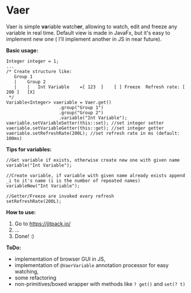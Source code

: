 Vaer
===
Vaer is simple **va**riable watch**er**, allowing to watch, edit and freeze any variable in real time.
Default view is made in JavaFx, but it's easy to implement new one ( I'll implement another in JS in near future).

**Basic usage:**
```
Integer integer = 1;
...
/* Create structure like:
   Group 1
   |    Group 2
   |    |   Int Variable    =[ 123  ]    [ ] Freeze  Refresh rate: [ 200 ]   [X]
 */
Variable<Integer> vaeriable = Vaer.get()
					.group("Group 1")
					.group("Group 2")
					.variable("Int Variable");
vaeriable.setVariableSetter(this::set); //set integer setter
vaeriable.setVariableGetter(this::get); //set integer getter
vaeriable.setRefreshRate(200L); //set refresh rate in ms (default: 100ms)
```
**Tips for variables:**
```
//Get variable if exists, otherwise create new one with given name
variable("Int Variable");

//Create variable, if variable with given name already exists append _i to it's name (i is the number of repeated names)
variableNew("Int Variable");

//Getter/Freeze are invoked every refresh
setRefreshRate(200L);
```

**How to use:**
1. Go to https://jitpack.io/ 
2. ...
3. Done! :)

**ToDo:**
- implementation of browser GUI in JS,
- implementation of `````@VaerVariable````` annotation processor for easy watching,
- some refactoring
- non-primitives/boxed wrapper with methods like ```? get()``` and ```set(? t)```


